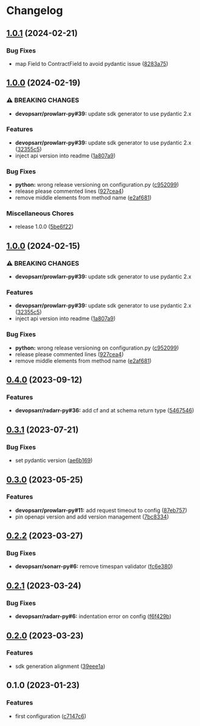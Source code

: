 # Changelog

## [1.0.1](https://github.com/devopsarr/radarr-py/compare/v1.0.0...v1.0.1) (2024-02-21)


### Bug Fixes

* map Field to ContractField to avoid pydantic issue ([8283a75](https://github.com/devopsarr/radarr-py/commit/8283a757eb769442c839d0a1b91a7877cd1d5994))

## [1.0.0](https://github.com/devopsarr/radarr-py/compare/v0.4.0...v1.0.0) (2024-02-19)


### ⚠ BREAKING CHANGES

* **devopsarr/prowlarr-py#39:** update sdk generator to use pydantic 2.x

### Features

* **devopsarr/prowlarr-py#39:** update sdk generator to use pydantic 2.x ([32355c5](https://github.com/devopsarr/radarr-py/commit/32355c5d4f0e4f52da68b1804a9f7a03e1dc9edc))
* inject api version into readme ([1a807a9](https://github.com/devopsarr/radarr-py/commit/1a807a980917720f8d38e1504fb30ac632fde1cf))


### Bug Fixes

* **python:** wrong release versioning on configuration.py ([c952099](https://github.com/devopsarr/radarr-py/commit/c95209978cab075a7b086a910630b4a48c398cb3))
* release please commented lines ([927cea4](https://github.com/devopsarr/radarr-py/commit/927cea44c46c8bd54c2f090aa993c91bdd9d3ec0))
* remove middle elements from method name ([e2af681](https://github.com/devopsarr/radarr-py/commit/e2af6811262b2c8b263b29f5d98255c8b9beeb03))


### Miscellaneous Chores

* release 1.0.0 ([5be6f22](https://github.com/devopsarr/radarr-py/commit/5be6f22394edd603d1f66ce67a6f825f68f61f51))

## [1.0.0](https://github.com/devopsarr/radarr-py/compare/v0.4.0...v1.0.0) (2024-02-15)


### ⚠ BREAKING CHANGES

* **devopsarr/prowlarr-py#39:** update sdk generator to use pydantic 2.x

### Features

* **devopsarr/prowlarr-py#39:** update sdk generator to use pydantic 2.x ([32355c5](https://github.com/devopsarr/radarr-py/commit/32355c5d4f0e4f52da68b1804a9f7a03e1dc9edc))
* inject api version into readme ([1a807a9](https://github.com/devopsarr/radarr-py/commit/1a807a980917720f8d38e1504fb30ac632fde1cf))


### Bug Fixes

* **python:** wrong release versioning on configuration.py ([c952099](https://github.com/devopsarr/radarr-py/commit/c95209978cab075a7b086a910630b4a48c398cb3))
* release please commented lines ([927cea4](https://github.com/devopsarr/radarr-py/commit/927cea44c46c8bd54c2f090aa993c91bdd9d3ec0))
* remove middle elements from method name ([e2af681](https://github.com/devopsarr/radarr-py/commit/e2af6811262b2c8b263b29f5d98255c8b9beeb03))

## [0.4.0](https://github.com/devopsarr/radarr-py/compare/v0.3.1...v0.4.0) (2023-09-12)


### Features

* **devopsarr/radarr-py#36:** add cf and at schema return type ([5467546](https://github.com/devopsarr/radarr-py/commit/5467546985e4ffd158b8bce8cabc36b2ec413678))

## [0.3.1](https://github.com/devopsarr/radarr-py/compare/v0.3.0...v0.3.1) (2023-07-21)


### Bug Fixes

* set pydantic version ([ae6b169](https://github.com/devopsarr/radarr-py/commit/ae6b16951890149b0d51c090b8283422361df0b1))

## [0.3.0](https://github.com/devopsarr/radarr-py/compare/v0.2.2...v0.3.0) (2023-05-25)


### Features

* **devopsarr/prowlarr-py#11:** add request timeout to config ([87eb757](https://github.com/devopsarr/radarr-py/commit/87eb757431ac1ef56ceca2d78c43480e4c27f97a))
* pin openapi version and add version management ([7bc8334](https://github.com/devopsarr/radarr-py/commit/7bc8334a6094ed411955dd394bd64cbd35927f3f))

## [0.2.2](https://github.com/devopsarr/radarr-py/compare/v0.2.1...v0.2.2) (2023-03-27)


### Bug Fixes

* **devopsarr/sonarr-py#6:** remove timespan validator ([fc6e380](https://github.com/devopsarr/radarr-py/commit/fc6e38092dcdef926dfee7606212d7f5cea2e3cc))

## [0.2.1](https://github.com/devopsarr/radarr-py/compare/v0.2.0...v0.2.1) (2023-03-24)


### Bug Fixes

* **devopsarr/radarr-py#6:** indentation error on config ([f6f429b](https://github.com/devopsarr/radarr-py/commit/f6f429bbeeec287dca65ed3fb32da03ce10f16ab))

## [0.2.0](https://github.com/devopsarr/radarr-py/compare/v0.1.0...v0.2.0) (2023-03-23)


### Features

* sdk generation alignment ([39eee1a](https://github.com/devopsarr/radarr-py/commit/39eee1a9cb2e3135abd10050ad1e5e41a4a9e229))

## 0.1.0 (2023-01-23)


### Features

* first configuration ([c7147c6](https://github.com/devopsarr/radarr-py/commit/c7147c6c92d77b770b4f6d2b716f4d4bf579780d))
